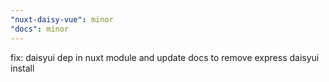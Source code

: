 ```yaml
---
"nuxt-daisy-vue": minor
"docs": minor
---
```


fix: daisyui dep in nuxt module and update docs to remove express daisyui install
